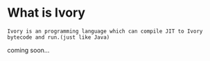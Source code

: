 What is Ivory
========================
	Ivory is an programming language which can compile JIT to Ivory bytecode and run.(just like Java)


coming soon...
